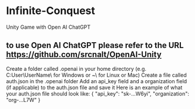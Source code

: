 # Infinite-Conquest

Unity Game with Open AI ChatGPT

## to use Open AI ChatGPT please refer to the URL https://github.com/srcnalt/OpenAI-Unity

Create a folder called .openai in your home directory (e.g. C:User\UserName\ for Windows or ~\ for Linux or Mac)
Create a file called auth.json in the .openai folder
Add an api_key field and a organization field (if applicable) to the auth.json file and save it
Here is an example of what your auth.json file should look like:
{
"api_key": "sk-...W6yi",
"organization": "org-...L7W"
}
